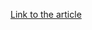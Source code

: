 [Link to the article](https://thehackernews.com/2025/04/pipemagic-trojan-exploits-windows-clfs.html)
